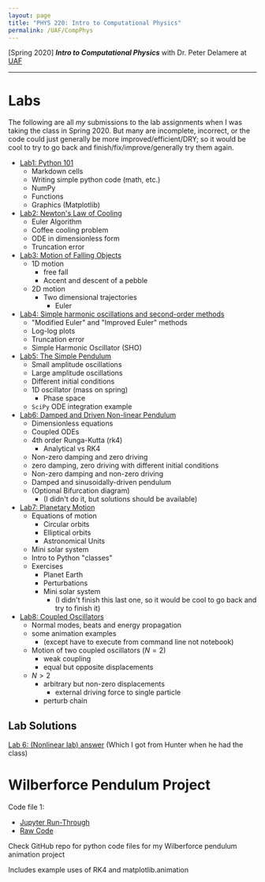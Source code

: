 ```yaml
---
layout: page
title: "PHYS 220: Intro to Computational Physics"
permalink: /UAF/CompPhys
---
```


[Spring 2020] ***Intro to Computational Physics*** with Dr. Peter Delamere at [UAF](../../UAF.md)

---

# Labs
The following are all *my* submissions to the lab assignments when I was taking the class in Spring 2020. But many are incomplete, incorrect, or the code could just generally be more improved/efficient/DRY; so it would be cool to try to go back and finish/fix/improve/generally try them again.

- [Lab1: Python 101](JK-Labs/Kobayashi%20-%20Lab1%20(Finished).html)
    - Markdown cells
    - Writing simple python code (math, etc.)
    - NumPy
    - Functions
    - Graphics (Matplotlib)
- [Lab2: Newton's Law of Cooling](JK-Labs/Kobayashi%20-%20Lab2%20(Finished).html)
    - Euler Algorithm
    - Coffee cooling problem
    - ODE in dimensionless form
    - Truncation error
- [Lab3: Motion of Falling Objects](JK-Labs/Kobayashi%20-%20Lab3%20(Finished).html)
    - 1D motion
        - free fall
        - Accent and descent of a pebble
    - 2D motion
        - Two dimensional trajectories
            - Euler
- [Lab4: Simple harmonic oscillations and second-order methods](JK-Labs/Kobayashi%20-%20Lab4%20(Finished).html)
    - "Modified Euler" and "Improved Euler" methods
    - Log-log plots
    - Truncation error
    - Simple Harmonic Oscillator (SHO)
- [Lab5: The Simple Pendulum](JK-Labs/Kobayashi%20-%20Lab5%20(Finished).html)
    - Small amplitude oscillations
    - Large amplitude oscillations
    - Different initial conditions
    - 1D oscillator (mass on spring)
        - Phase space
    - `SciPy` ODE integration example 
- [Lab6: Damped and Driven Non-linear Pendulum](JK-Labs/Kobayashi%20-%20Lab6%20(Finished).html)
    - Dimensionless equations
    - Coupled ODEs
    - 4th order Runga-Kutta (rk4)
        - Analytical vs RK4
    - Non-zero damping and zero driving
    - zero damping, zero driving with different initial conditions
    - Non-zero damping and non-zero driving
    - Damped and sinusoidally-driven pendulum
    - (Optional Bifurcation diagram)
        - (I didn't do it, but solutions should be available)
- [Lab7: Planetary Motion](JK-Labs/Kobayashi%20-%20Lab7%20(F).html)
    - Equations of motion
        - Circular orbits
        - Elliptical orbits
        - Astronomical Units
    - Mini solar system
    - Intro to Python "classes"
    - Exercises
        - Planet Earth
        - Perturbations
        - Mini solar system
            - (I didn't finish this last one, so it would be cool to go back and try to finish it)
- [Lab8: Coupled Oscillators](JK-Labs/Kobayashi%20-%20Lab8%20(F).html)
    - Normal modes, beats and energy propagation
    - some animation examples
        - (except have to execute from command line not notebook)
    - Motion of two coupled oscillators ($N=2$)
        - weak coupling
        - equal but opposite displacements
    - $N > 2$
        - arbitrary but non-zero displacements
            - external driving force to single particle
        - perturb chain
    
## Lab Solutions
[Lab 6: (Nonlinear lab) answer](Lab-Solutions/Delamere_Lab6a.html) (Which I got from Hunter when he had the class)

# Wilberforce Pendulum Project


Code file 1:

- [Jupyter Run-Through](Wilberforce/Wilberforce.html)
- [Raw Code](WilberforceProject.md)

Check GitHub repo for python code files for my Wilberforce pendulum animation project

Includes example uses of RK4 and matplotlib.animation

